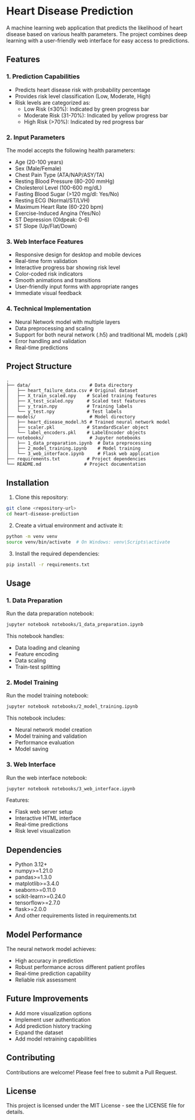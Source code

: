 # Heart Disease Prediction

A machine learning web application that predicts the likelihood of heart disease based on various health parameters. The project combines deep learning with a user-friendly web interface for easy access to predictions.

## Features

### 1. Prediction Capabilities
- Predicts heart disease risk with probability percentage
- Provides risk level classification (Low, Moderate, High)
- Risk levels are categorized as:
  - Low Risk (≤30%): Indicated by green progress bar
  - Moderate Risk (31-70%): Indicated by yellow progress bar
  - High Risk (>70%): Indicated by red progress bar

### 2. Input Parameters
The model accepts the following health parameters:
- Age (20-100 years)
- Sex (Male/Female)
- Chest Pain Type (ATA/NAP/ASY/TA)
- Resting Blood Pressure (80-200 mmHg)
- Cholesterol Level (100-600 mg/dL)
- Fasting Blood Sugar (>120 mg/dl: Yes/No)
- Resting ECG (Normal/ST/LVH)
- Maximum Heart Rate (60-220 bpm)
- Exercise-Induced Angina (Yes/No)
- ST Depression (Oldpeak: 0-6)
- ST Slope (Up/Flat/Down)

### 3. Web Interface Features
- Responsive design for desktop and mobile devices
- Real-time form validation
- Interactive progress bar showing risk level
- Color-coded risk indicators
- Smooth animations and transitions
- User-friendly input forms with appropriate ranges
- Immediate visual feedback

### 4. Technical Implementation
- Neural Network model with multiple layers
- Data preprocessing and scaling
- Support for both neural network (.h5) and traditional ML models (.pkl)
- Error handling and validation
- Real-time predictions

## Project Structure

```
.
├── data/                      # Data directory
│   ├── heart_failure_data.csv # Original dataset
│   ├── X_train_scaled.npy    # Scaled training features
│   ├── X_test_scaled.npy     # Scaled test features
│   ├── y_train.npy           # Training labels
│   └── y_test.npy            # Test labels
├── models/                    # Model directory
│   ├── heart_disease_model.h5 # Trained neural network model
│   ├── scaler.pkl            # StandardScaler object
│   └── label_encoders.pkl    # LabelEncoder objects
├── notebooks/                 # Jupyter notebooks
│   ├── 1_data_preparation.ipynb  # Data preprocessing
│   ├── 2_model_training.ipynb    # Model training
│   └── 3_web_interface.ipynb     # Flask web application
├── requirements.txt          # Project dependencies
└── README.md                # Project documentation
```

## Installation

1. Clone this repository:
```bash
git clone <repository-url>
cd heart-disease-prediction
```

2. Create a virtual environment and activate it:
```bash
python -m venv venv
source venv/bin/activate  # On Windows: venv\Scripts\activate
```

3. Install the required dependencies:
```bash
pip install -r requirements.txt
```

## Usage

### 1. Data Preparation
Run the data preparation notebook:
```bash
jupyter notebook notebooks/1_data_preparation.ipynb
```
This notebook handles:
- Data loading and cleaning
- Feature encoding
- Data scaling
- Train-test splitting

### 2. Model Training
Run the model training notebook:
```bash
jupyter notebook notebooks/2_model_training.ipynb
```
This notebook includes:
- Neural network model creation
- Model training and validation
- Performance evaluation
- Model saving

### 3. Web Interface
Run the web interface notebook:
```bash
jupyter notebook notebooks/3_web_interface.ipynb
```
Features:
- Flask web server setup
- Interactive HTML interface
- Real-time predictions
- Risk level visualization

## Dependencies
- Python 3.12+
- numpy>=1.21.0
- pandas>=1.3.0
- matplotlib>=3.4.0
- seaborn>=0.11.0
- scikit-learn>=0.24.0
- tensorflow>=2.7.0
- flask>=2.0.0
- And other requirements listed in requirements.txt

## Model Performance
The neural network model achieves:
- High accuracy in prediction
- Robust performance across different patient profiles
- Real-time prediction capability
- Reliable risk assessment

## Future Improvements
- Add more visualization options
- Implement user authentication
- Add prediction history tracking
- Expand the dataset
- Add model retraining capabilities

## Contributing
Contributions are welcome! Please feel free to submit a Pull Request.

## License
This project is licensed under the MIT License - see the LICENSE file for details.